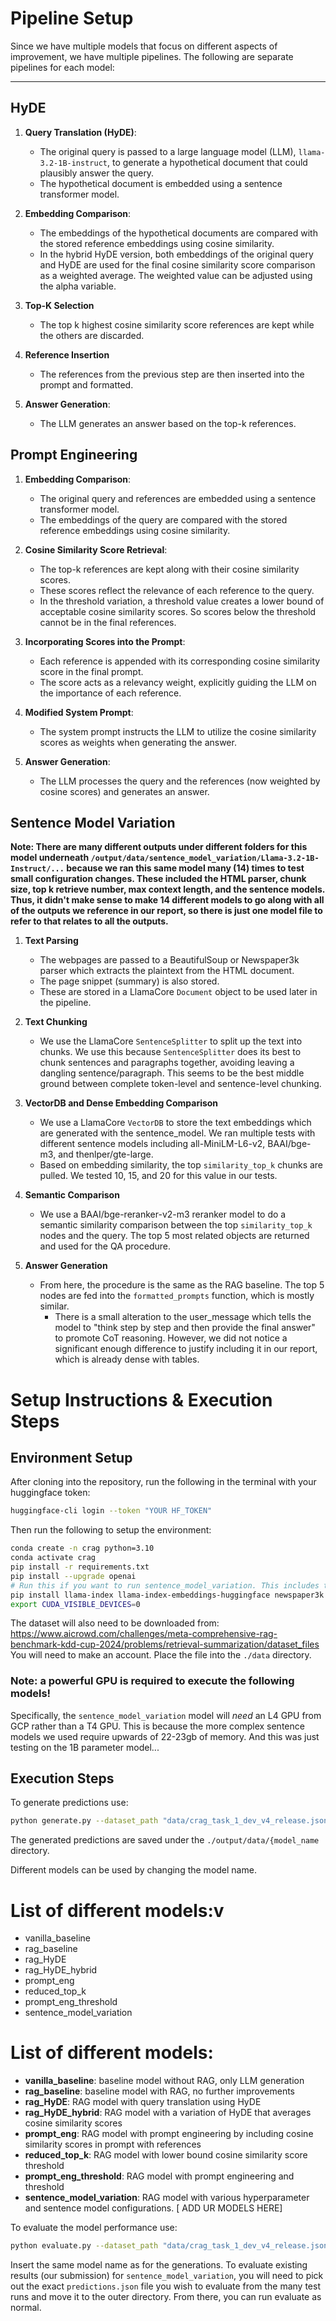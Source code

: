# Pipeline Setup

Since we have multiple models that focus on different aspects of improvement, we have multiple pipelines. The following are separate pipelines for each model:

---

## HyDE

1. **Query Translation (HyDE)**:
   - The original query is passed to a large language model (LLM), `llama-3.2-1B-instruct`, to generate a hypothetical document that could plausibly answer the query.
   - The hypothetical document is embedded using a sentence transformer model.

2. **Embedding Comparison**:
   - The embeddings of the hypothetical documents are compared with the stored reference embeddings using cosine similarity.
   - In the hybrid HyDE version, both embeddings of the original query and HyDE are used for the final cosine similarity score comparison as a weighted average. The weighted value can be adjusted using the alpha variable. 

3. **Top-K Selection**
	 - The top k highest cosine similarity score references are kept while the others are discarded. 
	 
4. **Reference Insertion**
   - The references from the previous step are then inserted into the prompt and formatted. 

5. **Answer Generation**:
   - The LLM generates an answer based on the top-k references. 

## Prompt Engineering

1. **Embedding Comparison**:
	 - The original query and references are embedded using a sentence transformer model.
   - The embeddings of the query are compared with the stored reference embeddings using cosine similarity.

2. **Cosine Similarity Score Retrieval**: 
	 - The top-k references are kept along with their cosine similarity scores. 
   - These scores reflect the relevance of each reference to the query.
   - In the threshold variation, a threshold value creates a lower bound of acceptable cosine similarity scores. So scores below the threshold cannot be in the final references. 

3. **Incorporating Scores into the Prompt**:  
   - Each reference is appended with its corresponding cosine similarity score in the final prompt.
   - The score acts as a relevancy weight, explicitly guiding the LLM on the importance of each reference.

4. **Modified System Prompt**:  
   - The system prompt instructs the LLM to utilize the cosine similarity scores as weights when generating the answer.

5. **Answer Generation**:  
   - The LLM processes the query and the references (now weighted by cosine scores) and generates an answer.


## Sentence Model Variation

**Note: There are many different outputs under different folders for this model underneath `/output/data/sentence_model_variation/Llama-3.2-1B-Instruct/...` because we ran this same model many (14) times to test small configuration changes. These included the HTML parser, chunk size, top k retrieve number, max context length, and the sentence models. Thus, it didn't make sense to make 14 different models to go along with all of the outputs we reference in our report, so there is just one model file to refer to that relates to all the outputs.**

1. **Text Parsing**
   - The webpages are passed to a BeautifulSoup or Newspaper3k parser which extracts the plaintext from the HTML document.
   - The page snippet (summary) is also stored.
   - These are stored in a LlamaCore `Document` object to be used later in the pipeline.

2. **Text Chunking**
   - We use the LlamaCore `SentenceSplitter` to split up the text into chunks. We use this because `SentenceSplitter` does its best to chunk sentences and paragraphs together, avoiding leaving a dangling sentence/paragraph. This seems to be the best middle ground between complete token-level and sentence-level chunking.

3. **VectorDB and Dense Embedding Comparison**
   - We use a LlamaCore `VectorDB` to store the text embeddings which are generated with the sentence_model. We ran multiple tests with different sentence models including all-MiniLM-L6-v2, BAAI/bge-m3, and thenlper/gte-large.
   - Based on embedding similarity, the top `similarity_top_k` chunks are pulled. We tested 10, 15, and 20 for this value in our tests.

4. **Semantic Comparison**
   - We use a BAAI/bge-reranker-v2-m3 reranker model to do a semantic similarity comparison between the top `similarity_top_k` nodes and the query. The top 5 most related objects are returned and used for the QA procedure.

5. **Answer Generation**
   - From here, the procedure is the same as the RAG baseline. The top 5 nodes are fed into the `formatted_prompts` function, which is mostly similar. 
      - There is a small alteration to the user_message which tells the model to "think step by step and then provide the final answer" to promote CoT reasoning. However, we did not notice a significant enough difference to justify including it in our report, which is already dense with tables.

# Setup Instructions & Execution Steps 

## Environment Setup

After cloning into the repository, run the following in the terminal with your huggingface token:

```bash
huggingface-cli login --token "YOUR HF_TOKEN"
```

Then run the following to setup the environment:

```bash
conda create -n crag python=3.10
conda activate crag
pip install -r requirements.txt
pip install --upgrade openai
# Run this if you want to run sentence_model_variation. This includes the LlamaCore package and the relevant dependencies for newspaper3k
pip install llama-index llama-index-embeddings-huggingface newspaper3k lxml[html_clean]
export CUDA_VISIBLE_DEVICES=0
```

The dataset will also need to be downloaded from: https://www.aicrowd.com/challenges/meta-comprehensive-rag-benchmark-kdd-cup-2024/problems/retrieval-summarization/dataset_files
You will need to make an account. 
Place the file into the `./data` directory. 

### Note: a powerful GPU is required to execute the following models!
Specifically, the `sentence_model_variation` model will *need* an L4 GPU from GCP rather than a T4 GPU. This is because the more complex sentence models we used require upwards of 22-23gb of memory. And this was just testing on the 1B parameter model...

## Execution Steps

To generate predictions use:

```bash
python generate.py --dataset_path "data/crag_task_1_dev_v4_release.jsonl.bz2" --split 1 --model_name "{model_name_here}" --llm_name "meta-llama/Llama-3.2-1B-Instruct"
```

The generated predictions are saved under the `./output/data/{model_name` directory.

Different models can be used by changing the model name.

# List of different models:v
  - vanilla_baseline
  - rag_baseline
  - rag_HyDE
  - rag_HyDE_hybrid
  - prompt_eng
  - reduced_top_k
  - prompt_eng_threshold
  - sentence_model_variation
# List of different models:
  - **vanilla_baseline**: baseline model without RAG, only LLM generation
  - **rag_baseline**: baseline model with RAG, no further improvements
  - **rag_HyDE**: RAG model with query translation using HyDE
  - **rag_HyDE_hybrid**: RAG model with a variation of HyDE that averages cosine similarity scores
  - **prompt_eng**: RAG model with prompt engineering by including cosine similarity scores in prompt with references
  - **reduced_top_k**: RAG model with lower bound cosine similarity score threshold
  - **prompt_eng_threshold**: RAG model with prompt engineering and threshold 
  - **sentence_model_variation**: RAG model with various hyperparameter and sentence model configurations.
  [ ADD UR MODELS HERE]
  
 To evaluate the model performance use:
 
 ```bash
 python evaluate.py --dataset_path "data/crag_task_1_dev_v4_release.jsonl.bz2" --model_name "{same_model_as_above}" --llm_name "meta-llama/Llama-3.2-1B-Instruct" --max_retries 10
 ```
 
 Insert the same model name as for the generations. 
 To evaluate existing results (our submission) for `sentence_model_variation`, you will need to pick out the exact `predictions.json` file you wish to evaluate from the many test runs and move it to the outer directory. From there, you can run evaluate as normal.